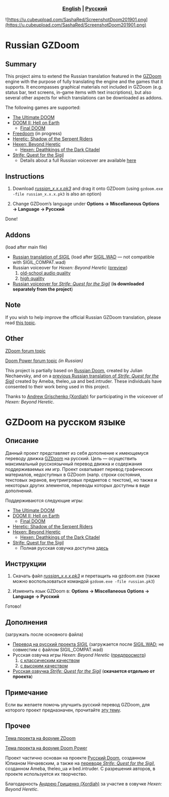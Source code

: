 <h3 align="center"> <a href="#russian-gzdoom"><b>English</b></a> | <a href="#gzdoom-на-русском-языке"><b>Русский</b></a></h3>

![https://u.cubeupload.com/SashaRed/ScreenshotDoom201901.png](https://u.cubeupload.com/SashaRed/ScreenshotDoom201901.png)

# Russian GZDoom

## Summary

This project aims to extend the Russian translation featured in the [GZDoom](https://zdoom.org) engine with the purpose of fully translating the engine and the games that it supports. It encompasses graphical materials not included in GZDoom (e.g. status bar, text screens, in-game items with text inscriptions), but also several other aspects for which translations can be downloaded as addons.

The following games are supported:
- [The Ultimate DOOM](https://en.wikipedia.org/wiki/Doom_(1993_video_game))
- [DOOM II: Hell on Earth](https://en.wikipedia.org/wiki/Doom_II:_Hell_on_Earth)
	- [Final DOOM](https://en.wikipedia.org/wiki/Final_Doom)
- [Freedoom](https://freedoom.github.io/) (in progress)
- [Heretic: Shadow of the Serpent Riders](https://en.wikipedia.org/wiki/Heretic)
- [Hexen: Beyond Heretic](https://en.wikipedia.org/wiki/Hexen)
	- [Hexen: Deathkings of the Dark Citadel](https://en.wikipedia.org/wiki/Hexen:_Beyond_Heretic#Deathkings_of_the_Dark_Citadel)
- [Strife: Quest for the Sigil](https://en.wikipedia.org/wiki/Strife_(1996_video_game))
	- Details about a full Russian voiceover are available [here](https://sites.google.com/view/kostov-en/strife)

## Instructions

1. Download [*russian_x.x.x.pk3*](https://github.com/Nemrtvi/gzdoom-russian-translation/releases) and drag it onto GZDoom (using ```gzdoom.exe -file russian_x.x.x.pk3``` is also an option)

2. Change GZDoom’s language under **Options → Miscellaneous Options → Language → Русский**

Done!

## Addons

(load after main file)

- [Russian translation of *SIGIL*](https://www.dropbox.com/s/0noi9rv62wu82pk/sigil_rus.pk3?dl=1) (load after [SIGIL.WAD](https://romero.com/sigil) — not compatible with SIGIL_COMPAT.wad)
- Russian voiceover for *Hexen: Beyond Heretic* ([preview](https://www.youtube.com/watch?v=X0qw1KC07LU))
	1. [old-school audio quality](https://www.dropbox.com/s/psieluqgootdwho/rus_hexen_voice.pk3?dl=1)
	2. [high quality](https://www.dropbox.com/s/46r5ugr6zidklqf/rus_hexen_voice_hq.pk3?dl=1)
- [Russian voiceover for *Strife: Quest for the Sigil*](https://sites.google.com/view/kostov-en/strife) (**is downloaded separately from the project**)

## Note

If you wish to help improve the official Russian GZDoom translation, please read [this topic](https://forum.zdoom.org/viewtopic.php?f=49&t=63737).

## Other

[ZDoom forum topic](https://forum.zdoom.org/viewtopic.php?f=19&t=58872)

[Doom Power forum topic](https://i.iddqd.ru/viewtopic.php?t=1492) *(in Russian)*

This project is partially based on [Russian Doom](https://github.com/JNechaevsky/russian-doom), created by Julian Nechaevsky, and on a [previous Russian translation of *Strife: Quest for the Sigil*](http://arc.iddqd.ru/14072015/viewtopic.php?t=5331) created by Ameba, theleo_ua and bed.intruder. These individuals have consented to their work being used in this project.

Thanks to [Andrew Grischenko (Xordiah)](https://soundcloud.com/xordiah) for participating in the voiceover of *Hexen: Beyond Heretic*.

# GZDoom на русском языке

## Описание

Данный проект представляет из себя дополнение к имеющемуся переводу движка [GZDoom](https://zdoom.org) на русский. Цель — осуществить максимальный русскоязычный перевод движка и содержания поддерживаемых им игр. Проект охватывает перевод графических материалов, недоступных в GZDoom (напр. строки состояния, текстовых экранов, внутриигровых предметов с текстом), но также и некоторых других элементов, переводы которых доступны в виде дополнений.

Поддерживаются следующие игры:
- [The Ultimate DOOM](https://ru.wikipedia.org/wiki/Doom_(игра,_1993))
- [DOOM II: Hell on Earth](https://ru.wikipedia.org/wiki/Doom_II:_Hell_on_Earth)
	- [Final DOOM](https://ru.wikipedia.org/wiki/Final_Doom)
- [Heretic: Shadow of the Serpent Riders](https://ru.wikipedia.org/wiki/Heretic)
- [Hexen: Beyond Heretic](https://ru.wikipedia.org/wiki/Hexen)
	- [Hexen: Deathkings of the Dark Citadel](https://ru.wikipedia.org/wiki/Hexen#Deathkings_of_the_Dark_Citadel)
- [Strife: Quest for the Sigil](https://ru.wikipedia.org/wiki/Strife)
	- Полная русская озвучка доступна [здесь](https://sites.google.com/view/kostov-ru/strife)

## Инструкции

1. Скачать файл [*russian_x.x.x.pk3*](https://github.com/Nemrtvi/gzdoom-russian-translation/releases) и перетащить на gzdoom.exe  (также можно воспользоваться командой ```gzdoom.exe -file russian.pk3```)

2. Изменить язык GZDoom в: **Options → Miscellaneous Options → Language → Русский**

Готово!

## Дополнения

(загружать после основного файла)

- [Перевод на русский проекта *SIGIL*](https://www.dropbox.com/s/0noi9rv62wu82pk/sigil_rus.pk3?dl=1) (загружается после [SIGIL.WAD](https://romero.com/sigil); не совместим с файлом SIGIL_COMPAT.wad)
- Русская озвучка игры *Hexen: Beyond Heretic* ([предпросмотр](https://www.youtube.com/watch?v=X0qw1KC07LU))
	1. [с классическим качеством](https://www.dropbox.com/s/psieluqgootdwho/rus_hexen_voice.pk3?dl=1)
	2. [с высоким качеством](https://www.dropbox.com/s/46r5ugr6zidklqf/rus_hexen_voice_hq.pk3?dl=1)
- [Русская озвучка *Strife: Quest for the Sigil*](https://sites.google.com/view/kostov-ru/strife) (**скачается отдельно от проекта**)

## Примечание

Если вы желаете помочь улучшить русский перевод GZDoom, для которого проект предназначен, прочитайте [эту тему](https://forum.zdoom.org/viewtopic.php?f=49&t=63737).

## Прочее

[Тема проекта на форуме ZDoom](https://forum.zdoom.org/viewtopic.php?f=19&t=58872)

[Тема проекта на форуме Doom Power](https://i.iddqd.ru/viewtopic.php?t=1492)

Проект частично основан на проекте [Русский Doom](https://github.com/JNechaevsky/russian-doom), созданном Юлианом Нечаевским, а также на [переводе *Strife: Quest for the Sigil*](http://arc.iddqd.ru/14072015/viewtopic.php?t=5331), созданном Ameba, theleo\_ua и bed.intruder. С разрешения авторов, в проекте используется их творчество.

Благодарность [Андрею Грищенко (Xordiah)](https://soundcloud.com/xordiah) за участие в озвучке *Hexen: Beyond Heretic*.

